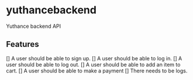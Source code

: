 # yuthancebackend

Yuthance backend API

## Features

[] A user should be able to sign up.
[] A user should be able to log in.
[] A user should be able to log out.
[] A user should be able to add an item to cart.
[] A user should be able to make a payment
[] There needs to be logs. 
